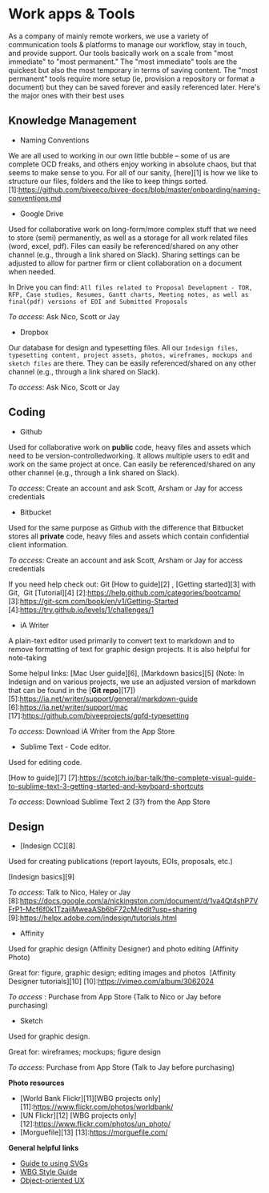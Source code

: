 # Work apps & Tools

As a company of mainly remote workers, we use a variety of communication tools & platforms to manage our workflow, stay in touch, and provide support. Our tools basically work on a scale from "most immediate" to "most permanent." The "most immediate" tools are the quickest but also the most temporary in terms of saving content. The "most permanent" tools require more setup (ie, provision a repository or format a document) but they can be saved forever and easily referenced later. Here's the major ones with their best uses

## Knowledge Management

* Naming Conventions

We are all used to working in our own little bubble – some of us are complete OCD freaks, and others enjoy working in absolute chaos, but that seems to make sense to you. For all of our sanity, [here][1] is how we like to structure our files, folders and the like to keep things sorted.
[1]:https://github.com/biveeco/bivee-docs/blob/master/onboarding/naming-conventions.md
* Google Drive

Used for collaborative work on long-form/more complex stuff that we need to store (semi) permanently, as well as a storage for all work related files (word, excel, pdf). Files can easily be referenced/shared on any other channel (e.g., through a link shared on Slack). Sharing settings can be adjusted to allow for partner firm or client collaboration on a document when needed. 

In Drive you can find: `All files related to Proposal Development - TOR, RFP, Case studies, Resumes, Gantt charts, Meeting notes, as well as final(pdf) versions of EOI and Submitted Proposals`

_To access_: Ask Nico, Scott or Jay

* Dropbox

Our database for design and typesetting files. All our `Indesign files, typesetting content, project assets, photos, wireframes, mockups and sketch files` are there. They can be easily referenced/shared on any other channel (e.g., through a link shared on Slack). 

_To access_: Ask Nico, Scott or Jay

## Coding

* Github

Used for collaborative work on **public** code, heavy files and assets which need to be version-controlledworking. It allows multiple users to edit and work on the same project at once. Can easily be referenced/shared on any other channel (e.g., through a link shared on Slack). 

_To access_: Create an account and ask Scott, Arsham or Jay for access credentials 

* Bitbucket 

Used for the same purpose as Github with the difference that Bitbucket stores all **private** code, heavy files and assets which contain confidential client information. 

_To access_: Create an account and ask Scott, Arsham or Jay for access credentials 

If you need help check out:  Git [How to guide][2] , [Getting started][3] with Git,  Git [Tutorial][4]
[2]:https://help.github.com/categories/bootcamp/
[3]:https://git-scm.com/book/en/v1/Getting-Started
[4]:https://try.github.io/levels/1/challenges/1

* iA Writer

A plain-text editor used primarily to convert text to markdown and to remove formatting of text for graphic design projects. It is also helpful for note-taking

Some helpul links: [Mac User guide][6], [Markdown basics][5]
(Note: In Indesign and on various projects, we use an adjusted version of markdown that can be found in the [**Git repo**][17])
[5]:https://ia.net/writer/support/general/markdown-guide
[6]:https://ia.net/writer/support/mac
[17]:https://github.com/biveeprojects/gpfd-typesetting

_To access_: Download iA Writer from the App Store

* Sublime Text - Code editor.

Used for editing code. 

[How to guide][7]
[7]:https://scotch.io/bar-talk/the-complete-visual-guide-to-sublime-text-3-getting-started-and-keyboard-shortcuts

_To access_: Download Sublime Text 2 (3?) from the App Store

## Design

* [Indesign CC][8]

Used for creating publications (report layouts, EOIs, proposals, etc.) 

[Indesign basics][9] 

_To access_: Talk to Nico, Haley or Jay 
[8]:https://docs.google.com/a/nickingston.com/document/d/1va4Qt4shP7VFrP1-Mcf6f0k1TzaijMweaASb6bF72cM/edit?usp=sharing
[9]:https://helpx.adobe.com/indesign/tutorials.html
  
* Affinity

Used for graphic design (Affinity Designer) and photo editing (Affinity Photo) 

Great for: figure, graphic design; editing images and photos 
[Affinity Designer tutorials][10]
[10]:https://vimeo.com/album/3062024

_To access_ : Purchase from App Store (Talk to Nico or Jay before purchasing) 
    
* Sketch

Used for graphic design. 

Great for: wireframes; mockups; figure design 
      
_To access_: Purchase from App Store (Talk to Jay before purchasing) 

**Photo resources**

- [World Bank Flickr][11][WBG projects only]
[11]:https://www.flickr.com/photos/worldbank/
- [UN Flickr][12] [WBG projects only]
[12]:https://www.flickr.com/photos/un_photo/
- [Morguefile][13]
[13]:https://morguefile.com/

**General helpful links**

- [Guide to using SVGs][14]
- [WBG Style Guide][15]
- [Object-oriented UX][16]
  
[14]:http://www.webdesignerdepot.com/2015/01/the-ultimate-guide-to-svg/
[15]:http://siteresources.worldbank.org/EXTWAT/Resources/wbstyleguide.pdf
[16]:http://alistapart.com/article/object-oriented-ux
